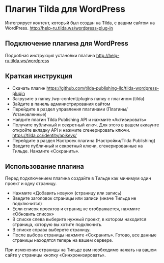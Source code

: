 # Плагин Tilda для WordPress
Интегрирует контент, который был создан на Tilda, с вашим сайтом на WordPress.
http://help-ru.tilda.ws/wordpress-plug-in


## Подключение плагина для WordPress

Подробная инструкция установки плагина
http://help-ru.tilda.ws/wordpress

## Краткая инструкция

* Скачать плагин https://github.com/tilda-publishing-llc/tilda-wordpress-plugin
* Загрузите в папку /wp-content/plugins папку с плагином (tilda)
* Зайдите в панель администрирования сайтом
* Перейдите в раздел управления плагинами (Плагины/Установленные)
* Найдите плагин Tilda Publishing API и нажмите «Активировать»
* Получите публичный и секретный ключ. Для этого в вашем аккаунте откройте вкладку API и нажмите сгенерировать ключи. https://tilda.cc/identity/apikeys/
* Перейдите в раздел Настроек плагина (Настройки/Tilda Publishing)
* Введите публичный и секретный ключи, сгенерированные на Тильде. Нажмите «Сохранить».


## Использование плагина

Перед подключением плагина создайте в Тильде как минимум один проект и одну страницу.

* Нажмите «Добавить новую» (страницу или запись)
* Введите заголовок страницы или записи (иначе Тильда не подключится)
* Если список проектов и страниц не отображается, нажмите «Обновить список»
* В списке слева выберите нужный проект, в котором находится страница, которую вы хотите подключить.
* В списке справа выберете страницу.
* После выбора страницы нажмите «Сохранить». Готово, все данные страницы находятся теперь на вашем сервере.

При изменении страницы на Тильде вам необходимо нажать на вашем сайте у страницы кнопку «Синхронизировать». 